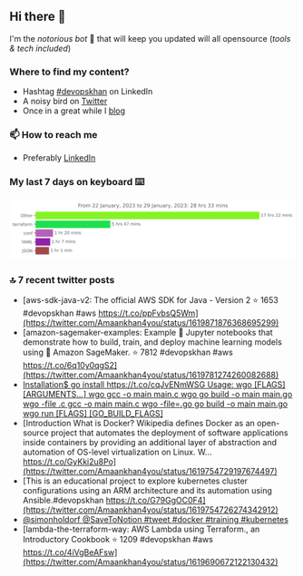 <!--- [![Hits](https://hits.seeyoufarm.com/api/count/incr/badge.svg?url=https%3A%2F%2Fgithub.com%2Fakhan4u%2Fhit-counter&count_bg=%2379C83D&title_bg=%23555555&icon=&icon_color=%23E7E7E7&title=visits&edge_flat=false)](https://hits.seeyoufarm.com) --->

## Hi there 👋

I'm the _notorious bot_ 🤣 that will keep you updated will all opensource (_tools & tech included_) 

### Where to find my content?

* Hashtag [#devopskhan](https://www.linkedin.com/feed/hashtag/devopskhan) on LinkedIn
* A noisy bird on [Twitter](https://twitter.com/Amaankhan4you)
* Once in a great while I [blog](https://linuxparrot.netlify.app) 


### 📫 **How to reach me**

* Preferably [LinkedIn](https://www.linkedin.com/in/amaan-khan-linux-ninja)

### My last 7 days on keyboard ⌨️

<img src="https://github.com/akhan4u/akhan4u/blob/main/images/stat.svg" alt="Amaan's Wakatime Activity!"/>

### 🔝 7 recent twitter posts
<!-- DEVDOJO:START -->
- [aws-sdk-java-v2: The official AWS SDK for Java - Version 2
⭐️ 1653
#devopskhan #aws
https://t.co/ppFvbsQ5Wm](https://twitter.com/Amaankhan4you/status/1619871876368695299)
- [amazon-sagemaker-examples: Example 📓 Jupyter notebooks that demonstrate how to build, train, and deploy machine learning models using 🧠 Amazon SageMaker. 
⭐️ 7812
#devopskhan #aws
https://t.co/6q10y0qgS2](https://twitter.com/Amaankhan4you/status/1619781274260082688)
- [Installation$ go install https://t.co/cqJvENmWSG Usage: wgo [FLAGS]  [ARGUMENTS...] wgo gcc -o main main.c wgo go build -o main main.go wgo -file .c gcc -o main main.c wgo -file=.go go build -o main main.go wgo run [FLAGS] [GO_BUILD_FLAGS]](https://twitter.com/Amaankhan4you/status/1619770131902521344)
- [Introduction What is Docker? Wikipedia defines Docker as an open-source project that automates the deployment of software applications inside containers by providing an additional layer of abstraction and automation of OS-level virtualization on Linux. W… https://t.co/GyKki2u8Po](https://twitter.com/Amaankhan4you/status/1619754729197674497)
- [This is an educational project to explore kubernetes cluster configurations using an ARM architecture and its automation using Ansible.#devopskhan https://t.co/G79GgOC0F4](https://twitter.com/Amaankhan4you/status/1619754726274342912)
- [@simonholdorf @SaveToNotion #tweet #docker #training #kubernetes](https://twitter.com/Amaankhan4you/status/1619747609278832640)
- [lambda-the-terraform-way: AWS Lambda using Terraform., an Introductory Cookbook
⭐️ 1209
#devopskhan #aws
https://t.co/4iVgBeAFsw](https://twitter.com/Amaankhan4you/status/1619690672122130432)
<!-- DEVDOJO:END -->

<!-- ![Amaan's GitHub stats](https://github-readme-stats.vercel.app/api?username=akhan4u&count_private=true&show_icons=true&hide=contribs) -->
